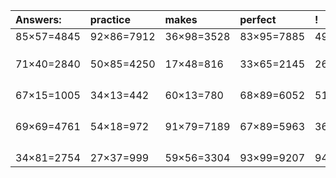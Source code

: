 | Answers: | practice | makes | perfect | ! |
| :--- | :--- | :--- | :--- | :--- |
| 85×57=4845 | 92×86=7912 | 36×98=3528 | 83×95=7885 | 49×73=3577 | 
|   |   |   |   |   | 
|   |   |   |   |   | 
|   |   |   |   |   | 
| 71×40=2840 | 50×85=4250 | 17×48=816 | 33×65=2145 | 26×94=2444 | 
|   |   |   |   |   | 
|   |   |   |   |   | 
|   |   |   |   |   | 
|   |   |   |   |   | 
| 67×15=1005 | 34×13=442 | 60×13=780 | 68×89=6052 | 51×55=2805 | 
|   |   |   |   |   | 
|   |   |   |   |   | 
|   |   |   |   |   | 
|   |   |   |   |   | 
| 69×69=4761 | 54×18=972 | 91×79=7189 | 67×89=5963 | 36×46=1656 | 
|   |   |   |   |   | 
|   |   |   |   |   | 
|   |   |   |   |   | 
|   |   |   |   |   | 
| 34×81=2754 | 27×37=999 | 59×56=3304 | 93×99=9207 | 94×61=5734 | 
